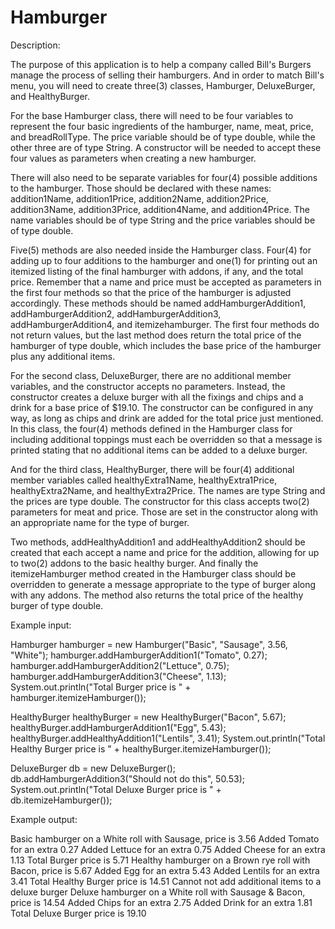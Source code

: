 # Hamburger
Description:

The purpose of this application is to help a company called Bill's Burgers manage the process of selling their hamburgers. And in order to match Bill's menu, you will need to create three(3) classes, Hamburger, DeluxeBurger, and HealthyBurger. 

For the base Hamburger class, there will need to be four variables to represent the four basic ingredients of the hamburger, name, meat, price, and breadRollType. The price variable should be of type double, while the other three are of type String. A constructor will be needed to accept these four values as parameters when creating a new hamburger.

There will also need to be separate variables for four(4) possible additions to the hamburger. Those should be declared with these names: addition1Name, addition1Price, addition2Name, addition2Price, addition3Name, addition3Price, addition4Name, and addition4Price. The name variables should be of type String and the price variables should be of type double.

Five(5) methods are also needed inside the Hamburger class. Four(4) for adding up to four additions to the hamburger and one(1) for printing out an itemized listing of the final hamburger with addons, if any, and the total price. Remember that a name and price must be accepted as parameters in the first four methods so that the price of the hamburger is adjusted accordingly. These methods should be named addHamburgerAddition1, addHamburgerAddition2, addHamburgerAddition3, addHamburgerAddition4, and itemizehamburger. The first four methods do not return values, but the last method does return the total price of the hamburger of type double, which includes the base price of the hamburger plus any additional items. 

For the second class, DeluxeBurger, there are no additional member variables, and the constructor accepts no parameters. Instead, the constructor creates a deluxe burger with all the fixings and chips and a drink for a base price of $19.10. The constructor can be configured in any way, as long as chips and drink are added for the total price just mentioned. In this class, the four(4) methods defined in the Hamburger class for including additional toppings must each be overridden so that a message is printed stating that no additional items can be added to a deluxe burger.

And for the third class, HealthyBurger, there will be four(4) additional member variables called healthyExtra1Name, healthyExtra1Price, healthyExtra2Name, and healthyExtra2Price. The names are type String and the prices are type double. The constructor for this class accepts two(2) parameters for meat and price. Those are set in the constructor along with an appropriate name for the type of burger. 

Two methods, addHealthyAddition1 and addHealthyAddition2 should be created that each accept a name and price for the addition, allowing for up to two(2) addons to the basic healthy burger. And finally the itemizeHamburger method created in the Hamburger class should be overridden to generate a message appropriate to the type of burger along with any addons. The method also returns the total price of the healthy burger of type double.

Example input:

Hamburger hamburger = new Hamburger("Basic", "Sausage", 3.56, "White");
hamburger.addHamburgerAddition1("Tomato", 0.27);
hamburger.addHamburgerAddition2("Lettuce", 0.75);
hamburger.addHamburgerAddition3("Cheese", 1.13);
System.out.println("Total Burger price is " + hamburger.itemizeHamburger());

HealthyBurger healthyBurger = new HealthyBurger("Bacon", 5.67);
healthyBurger.addHamburgerAddition1("Egg", 5.43);
healthyBurger.addHealthyAddition1("Lentils", 3.41);
System.out.println("Total Healthy Burger price is  " + healthyBurger.itemizeHamburger());

DeluxeBurger db = new DeluxeBurger();
db.addHamburgerAddition3("Should not do this", 50.53);
System.out.println("Total Deluxe Burger price is " + db.itemizeHamburger());

Example output:

Basic hamburger on a White roll with Sausage, price is 3.56
Added Tomato for an extra 0.27
Added Lettuce for an extra 0.75
Added Cheese for an extra 1.13
Total Burger price is 5.71
Healthy hamburger on a Brown rye roll with Bacon, price is 5.67
Added Egg for an extra 5.43
Added Lentils for an extra 3.41
Total Healthy Burger price is  14.51
Cannot not add additional items to a deluxe burger
Deluxe hamburger on a White roll with Sausage &amp; Bacon, price is 14.54
Added Chips for an extra 2.75
Added Drink for an extra 1.81
Total Deluxe Burger price is 19.10
